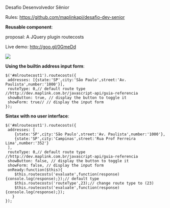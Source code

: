 Desafio Desenvolvedor Sênior

Rules: https://github.com/maplinkapi/desafio-dev-senior

**Reusable component**:

proposal: A JQuery plugin routecosts

Live demo: http://goo.gl/0GmeDd

![](https://690d12d2d43782056e2fc543f5edec31c17b4127.googledrive.com/host/0Bx8SjyJJ1zQ3djdDQVJYalU5NHM/examples.png)

**Using the builtin address input form**:
    
    $('#mlroutecost1').routecosts({
     addresses: [{state:'SP',city:'São Paulo',street:'Av. Paulista',number:'1000'}],
     routeType: 0,// default route type //http://dev.maplink.com.br/javascript-api/guia-referencia
     showButton: true, // display the button to toggle it
     showForm: true// // display the input form
    });

**Sintax with no user interface**:
   
    $('#mlroutecost1').routecosts({
     addresses: [
        {state:'SP',city:'São Paulo',street:'Av. Paulista',number:'1000'},
        {state:'SP',city:'Campinas',street:'Rua Prof Ferreira Lima',number:'352'}
     ],
     routeType: 0,// default route type //http://dev.maplink.com.br/javascript-api/guia-referencia
     showButton: false, // display the button to toggle it
     showForm: false, // display the input form
     onReady:function($this){
        $this.routecosts('evaluate',function(response){console.log(response);});// default type
        $this.routecosts('routeType',23);// change route type to (23)
        $this.routecosts('evaluate',function(response){console.log(response);});
       }
    }); 

